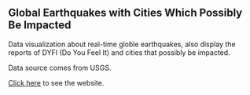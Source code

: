 ## Global Earthquakes with Cities Which Possibly Be Impacted


Data visualization about real-time globle earthquakes, also display the reports of DYFI (Do You Feel It) and cities that possibly be  impacted.


Data source comes from USGS.

[Click here](https://chenjiezhou.github.io/Global-Earthquake-Visualization/) to see the website.
